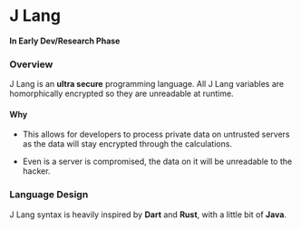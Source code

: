 # J Lang

**In Early Dev/Research Phase**

### Overview

J Lang is an **ultra secure** programming language. All J Lang variables are homorphically encrypted so they are unreadable at runtime. 

#### Why
- This allows for developers to process private data on untrusted servers as the data will stay encrypted through the calculations. 

- Even is a server is compromised, the data on it will be unreadable to the hacker.

### Language Design

J Lang syntax is heavily inspired by **Dart** and **Rust**, with a little bit of **Java**.